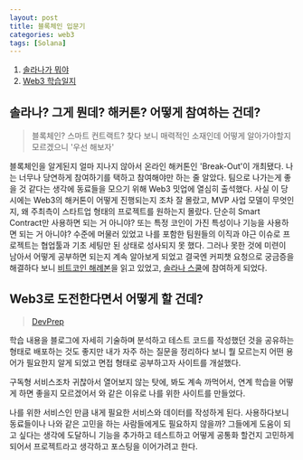 ```yaml
---
layout: post
title: 블록체인 입문기
categories: web3
tags: [Solana]
---
```

1. [솔라나가 뭐야](#솔라나-그게-뭔데-해커톤-어떻게-참여하는-건데)
2. [Web3 학습일지](#Web3로-도전한다면서-어떻게-할-건데)

## 솔라나? 그게 뭔데? 해커톤? 어떻게 참여하는 건데?

> 블록체인? 스마트 컨트랙트? 찾다 보니 매력적인 소재인데 어떻게 알아가야할지 모르겠으니 '우선 해보자'

블록체인을 알게된지 얼마 지나지 않아서 온라인 해커톤인 'Break-Out'이 개최됐다.
나는 너무나 당연하게 참여하기를 택하고 참여해야만 하는 줄 알았다. 팀으로 나가는게 좋을 것 같다는 생각에 동료들을 모으기 위해 Web3 밋업에 열심히 출석했다.
사실 이 당시에는 Web3의 해커톤이 어떻게 진행되는지 조차 잘 몰랐고, MVP 사업 모델이 무엇인지, 왜 주최측이 스타트업 형태의 프로젝트를 원하는지 몰랐다.
단순히 Smart Contract만 사용하면 되는 거 아니야? 또는 특정 코인이 가진 특성이나 기능을 사용하면 되는 거 아니야? 수준에 머물러 있었고 나를 포함한 팀원들의 이직과 야근 이슈로 프로젝트는 협업툴과 기초 세팅만 된 상태로 성사되지 못 했다. 그러나 못한 것에 미련이 남아서 어떻게 공부하면 되는지 계속 알아보게 되었고
결국엔 커피챗 요청으로 궁금증을 해결하다 보니 [비트코인 해례본](https://github.com/noncelab/bitcoin-haerye/blob/main/mastering%20bitcoin/index.md)을 읽고 있었고, [솔라나 스쿨](https://ackee.xyz/school-of-solana?ref=blog.colosseum.com)에 참여하게 되었다.

## Web3로 도전한다면서 어떻게 할 건데?

> [DevPrep](https://devwithme.netlify.app/)

학습 내용을 블로그에 자세히 기술하며 분석하고 테스트 코드를 작성했던 것을 공유하는 형태로 배포하는 것도 좋지만 내가 자주 하는 질문을 정리하다 보니 뭘 모르는지 어떤 용어가 필요한지 알게 되었고 면접 형태로 공부하고자 사이트를 개설했다.

구독형 서비스조차 귀찮아서 열어보지 않는 탓에, 봐도 계속 까먹어서, 연계 학습을 어떻게 하면 좋을지 모르겠어서 와 같은 이유로 나를 위한 사이트를 만들었다.

나를 위한 서비스인 만큼 내게 필요한 서비스와 데이터를 작성하게 된다. 사용하다보니 동료들이나 나와 같은 고민을 하는 사람들에게도 필요하지 않을까? 그들에게 도움이 되고 싶다는 생각에 도달하니 기능을 추가하고 테스트하고 어떻게 공통화 할건지 고민하게 되어서 프로젝트라고 생각하고 포스팅을 이어가려고 한다.
